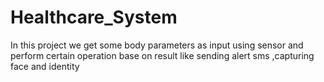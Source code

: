 # Healthcare_System
In this project we get some body parameters as input using sensor and perform certain operation base on result like sending alert sms ,capturing face and identity 
